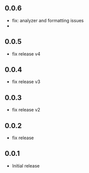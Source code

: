 ## 0.0.6
- fix: analyzer and formatting issues
- 
## 0.0.5
- fix release v4

## 0.0.4
- fix release v3

## 0.0.3
- fix release v2

## 0.0.2
- fix release

## 0.0.1
- Initial release